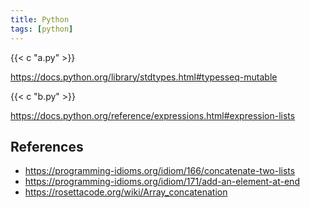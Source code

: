 ```yaml
---
title: Python
tags: [python]
---
```


{{< c "a.py" >}}

<https://docs.python.org/library/stdtypes.html#typesseq-mutable>

{{< c "b.py" >}}

<https://docs.python.org/reference/expressions.html#expression-lists>

## References

- <https://programming-idioms.org/idiom/166/concatenate-two-lists>
- <https://programming-idioms.org/idiom/171/add-an-element-at-end>
- <https://rosettacode.org/wiki/Array_concatenation>
